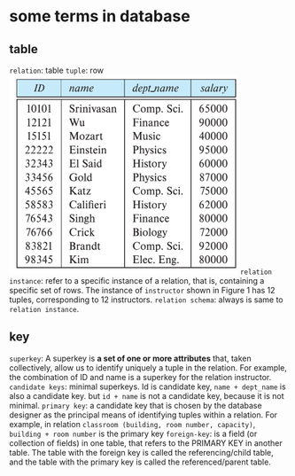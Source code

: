 # some terms in database

## table

`relation`: table
`tuple`: row
 ![1](../Image/database/1.png)
 `relation instance`: refer to a specific instance of a relation, that is, containing a specific set of rows. The instance of `instructor` shown in Figure 1 has 12 tuples, corresponding to 12 instructors.
`relation schema`: always is same to `relation instance`.

## key

`superkey`: A superkey is **a set of one or more attributes** that, taken collectively, allow us to identify uniquely a tuple in the relation.  For example, the combination of ID and name is a superkey for the relation instructor.
`candidate keys`: minimal superkeys. Id is candidate key, `name + dept_name` is also a candidate key. but `id + name` is not a candidate key, because it is not minimal.
`primary key`:  a candidate key that is chosen by the database designer as the principal means of identifying tuples within a relation. For example, in relation `classroom (building, room number, capacity)`, `building + room number` is the primary key
`foreign-key`: is a field (or collection of fields) in one table, that refers to the PRIMARY KEY in another table. The table with the foreign key is called the referencing/child table, and the table with the primary key is called the referenced/parent table.